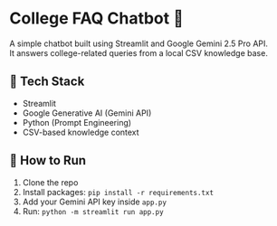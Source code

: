 # College FAQ Chatbot 🤖

A simple chatbot built using Streamlit and Google Gemini 2.5 Pro API.  
It answers college-related queries from a local CSV knowledge base.

## 🔧 Tech Stack
- Streamlit
- Google Generative AI (Gemini API)
- Python (Prompt Engineering)
- CSV-based knowledge context

## 🚀 How to Run
1. Clone the repo
2. Install packages: `pip install -r requirements.txt`
3. Add your Gemini API key inside `app.py`
4. Run: `python -m streamlit run app.py`
